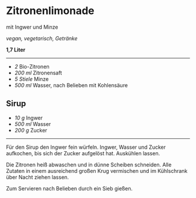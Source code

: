 # Zitronenlimonade

mit Ingwer und Minze

*vegan, vegetarisch, Getränke*

**1,7 Liter**

---

- *2* Bio-Zitronen
- *200 ml* Zitronensaft
- *5 Stiele* Minze
- *500 ml* Wasser, nach Belieben mit Kohlensäure

## Sirup

- *10 g* Ingwer
- *500 ml* Wasser
- *200 g* Zucker

---

Für den Sirup den Ingwer fein würfeln. Ingwer, Wasser und Zucker aufkochen, bis sich der Zucker aufgelöst hat. Auskühlen lassen.

Die Zitronen heiß abwaschen und in dünne Scheiben schneiden. Alle Zutaten in einem ausreichend großen Krug vermischen und im Kühlschrank über Nacht ziehen lassen. 

Zum Servieren nach Belieben durch ein Sieb gießen.

